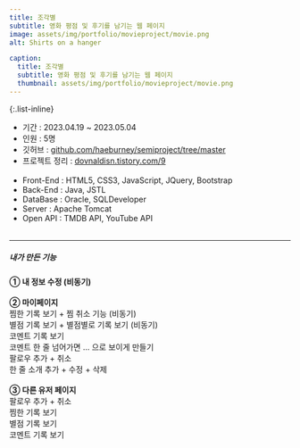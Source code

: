 ```yaml
---
title: 조각별
subtitle: 영화 평점 및 후기를 남기는 웹 페이지
image: assets/img/portfolio/movieproject/movie.png
alt: Shirts on a hanger

caption:
  title: 조각별
  subtitle: 영화 평점 및 후기를 남기는 웹 페이지
  thumbnail: assets/img/portfolio/movieproject/movie.png
---
```

{:.list-inline} 
- 기간 : 2023.04.19 ~ 2023.05.04 <br/>
- 인원 : 5명 <br/>
- 깃허브 : <a href="https://github.com/haeburney/semiproject/tree/master">github.com/haeburney/semiproject/tree/master</a><br/>
- 프로젝트 정리 : <a href="https://dovnaldisn.tistory.com/9">dovnaldisn.tistory.com/9</a><br/><br/>  
- Front-End : HTML5, CSS3, JavaScript, JQuery, Bootstrap <br/>
- Back-End : Java, JSTL <br/>
- DataBase : Oracle, SQLDeveloper <br/>
- Server : Apache Tomcat <br/>
- Open API : TMDB API, YouTube API <br/><br/>

<hr/>
<h5>내가 만든 기능</h5>
<strong>① 내 정보 수정 (비동기)</strong><br/><br/>
<strong>② 마이페이지</strong><br/>
  찜한 기록 보기 + 찜 취소 기능 (비동기)<br/>
  별점 기록 보기 + 별점별로 기록 보기 (비동기)<br/>
  코멘트 기록 보기<br/>
  코멘트 한 줄 넘어가면 ... 으로 보이게 만들기<br/>
  팔로우 추가 + 취소  <br/>
  한 줄 소개 추가 + 수정 + 삭제 <br/><br/>
<strong>③ 다른 유저 페이지</strong><br/> 
  팔로우 추가 + 취소 <br/>
  찜한 기록 보기 <br/>
  별점 기록 보기 <br/>
  코멘트 기록 보기 <br/>

